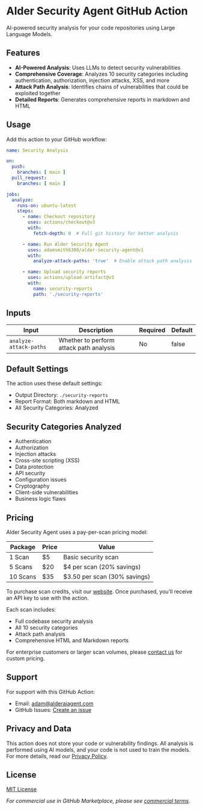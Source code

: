 # Alder Security Agent GitHub Action

AI-powered security analysis for your code repositories using Large Language Models.

## Features

- **AI-Powered Analysis**: Uses LLMs to detect security vulnerabilities
- **Comprehensive Coverage**: Analyzes 10 security categories including authentication, authorization, injection attacks, XSS, and more
- **Attack Path Analysis**: Identifies chains of vulnerabilities that could be exploited together
- **Detailed Reports**: Generates comprehensive reports in markdown and HTML

## Usage

Add this action to your GitHub workflow:

```yaml
name: Security Analysis

on:
  push:
    branches: [ main ]
  pull_request:
    branches: [ main ]

jobs:
  analyze:
    runs-on: ubuntu-latest
    steps:
      - name: Checkout repository
        uses: actions/checkout@v3
        with:
          fetch-depth: 0  # Full git history for better analysis

      - name: Run Alder Security Agent
        uses: adamsmith6300/alder-security-agent@v1
        with:
          analyze-attack-paths: 'true'  # Enable attack path analysis

      - name: Upload security reports
        uses: actions/upload-artifact@v3
        with:
          name: security-reports
          path: './security-reports'
```

## Inputs

| Input                | Description                            | Required | Default |
|---------------------|----------------------------------------|----------|---------|
| `analyze-attack-paths` | Whether to perform attack path analysis | No       | false   |

## Default Settings

The action uses these default settings:
- Output Directory: `./security-reports`
- Report Format: Both markdown and HTML
- All Security Categories: Analyzed

## Security Categories Analyzed

- Authentication
- Authorization
- Injection attacks
- Cross-site scripting (XSS)
- Data protection
- API security
- Configuration issues
- Cryptography
- Client-side vulnerabilities
- Business logic flaws

## Pricing

Alder Security Agent uses a pay-per-scan pricing model:

| Package | Price | Value |
|---------|-------|-------|
| 1 Scan | $5 | Basic security scan |
| 5 Scans | $20 | $4 per scan (20% savings) |
| 10 Scans | $35 | $3.50 per scan (30% savings) |

To purchase scan credits, visit our [website](https://alderaiagent.com/pricing). Once purchased, you'll receive an API key to use with the action.

Each scan includes:
- Full codebase security analysis
- All 10 security categories
- Attack path analysis
- Comprehensive HTML and Markdown reports

For enterprise customers or larger scan volumes, please [contact us](mailto:adam@alderaiagent.com) for custom pricing.

## Support

For support with this GitHub Action:
- Email: [adam@alderaiagent.com](mailto:adam@alderaiagent.com)
- GitHub Issues: [Create an issue](https://github.com/adamsmith6300/alder-security-agent/issues)

## Privacy and Data

This action does not store your code or vulnerability findings. All analysis is performed using AI models, and your code is not used to train the models. For more details, read our [Privacy Policy](https://example.com/privacy).

## License

[MIT License](LICENSE)

*For commercial use in GitHub Marketplace, please see [commercial terms](https://example.com/commercial-terms).*

